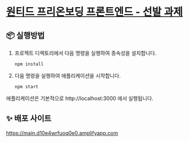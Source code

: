 # [원티드 프리온보딩 프론트엔드 - 선발 과제](https://github.com/walking-sunset/selection-task)

## 📦 실행방법

1. 프로젝트 디렉토리에서 다음 명령을 실행하여 종속성을 설치합니다.

   ```
   npm install
   ```

2. 다음 명령을 실행하여 애플리케이션을 시작합니다.

   ```
   npm start
   ```

애플리케이션은 기본적으로 http://localhost:3000 에서 실행됩니다.

## ✨ 배포 사이트
https://main.d10e4wrfuoq0e0.amplifyapp.com
